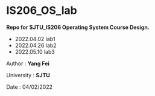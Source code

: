 # IS206_OS_lab
**Repo for SJTU_IS206 Operating System Course Design.**

- 2022.04.02 lab1
- 2022.04.26 lab2
- 2022.05.10 lab3

Author : **Yang Fei**

University : **SJTU**

Date : 04/02/2022
